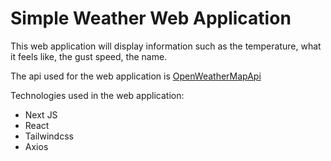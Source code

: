 # Simple Weather Web Application
This web application will display information such as the temperature, what it feels like, the gust speed, the name.

The api used for the web application is [OpenWeatherMapApi](https://openweathermap.org/)

Technologies used in the web application: 
* Next JS
* React
* Tailwindcss
* Axios
